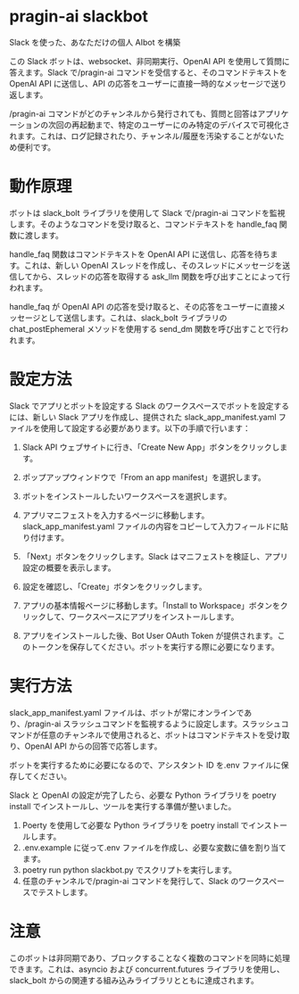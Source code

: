 # pragin-ai slackbot

Slack を使った、あなただけの個人 AIbot を構築

この Slack ボットは、websocket、非同期実行、OpenAI API を使用して質問に答えます。Slack で/pragin-ai コマンドを受信すると、そのコマンドテキストを OpenAI API に送信し、API の応答をユーザーに直接一時的なメッセージで送り返します。

/pragin-ai コマンドがどのチャンネルから発行されても、質問と回答はアプリケーションの次回の再起動まで、特定のユーザーにのみ特定のデバイスで可視化されます。これは、ログ記録されたり、チャンネル/履歴を汚染することがないため便利です。

# 動作原理

ボットは slack_bolt ライブラリを使用して Slack で/pragin-ai コマンドを監視します。そのようなコマンドを受け取ると、コマンドテキストを handle_faq 関数に渡します。

handle_faq 関数はコマンドテキストを OpenAI API に送信し、応答を待ちます。これは、新しい OpenAI スレッドを作成し、そのスレッドにメッセージを送信してから、スレッドの応答を取得する ask_llm 関数を呼び出すことによって行われます。

handle_faq が OpenAI API の応答を受け取ると、その応答をユーザーに直接メッセージとして送信します。これは、slack_bolt ライブラリの chat_postEphemeral メソッドを使用する send_dm 関数を呼び出すことで行われます。

# 設定方法

Slack でアプリとボットを設定する
Slack のワークスペースでボットを設定するには、新しい Slack アプリを作成し、提供された slack_app_manifest.yaml ファイルを使用して設定する必要があります。以下の手順で行います：

1. Slack API ウェブサイトに行き、「Create New App」ボタンをクリックします。

2. ポップアップウィンドウで「From an app manifest」を選択します。

3. ボットをインストールしたいワークスペースを選択します。

4. アプリマニフェストを入力するページに移動します。slack_app_manifest.yaml ファイルの内容をコピーして入力フィールドに貼り付けます。

5. 「Next」ボタンをクリックします。Slack はマニフェストを検証し、アプリ設定の概要を表示します。

6. 設定を確認し、「Create」ボタンをクリックします。

7. アプリの基本情報ページに移動します。「Install to Workspace」ボタンをクリックして、ワークスペースにアプリをインストールします。

8. アプリをインストールした後、Bot User OAuth Token が提供されます。このトークンを保存してください。ボットを実行する際に必要になります。

# 実行方法

slack_app_manifest.yaml ファイルは、ボットが常にオンラインであり、/pragin-ai スラッシュコマンドを監視するように設定します。スラッシュコマンドが任意のチャンネルで使用されると、ボットはコマンドテキストを受け取り、OpenAI API からの回答で応答します。

ボットを実行するために必要になるので、アシスタント ID を.env ファイルに保存してください。

Slack と OpenAI の設定が完了したら、必要な Python ライブラリを poetry install でインストールし、ツールを実行する準備が整いました。

1. Poerty を使用して必要な Python ライブラリを poetry install でインストールします。
2. .env.example に従って.env ファイルを作成し、必要な変数に値を割り当てます。
3. poetry run python slackbot.py でスクリプトを実行します。
4. 任意のチャンネルで/pragin-ai コマンドを発行して、Slack のワークスペースでテストします。

# 注意

このボットは非同期であり、ブロックすることなく複数のコマンドを同時に処理できます。これは、asyncio および concurrent.futures ライブラリを使用し、slack_bolt からの関連する組み込みライブラリとともに達成されます。
